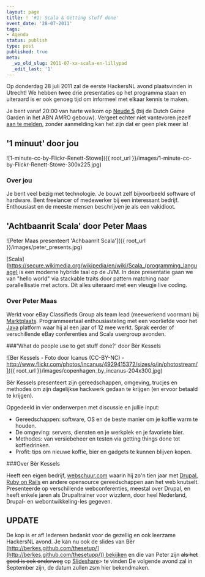```yaml
---
layout: page
title: ! '#1: Scala & Getting stuff done'
event_date: '28-07-2011'
tags:
- Agenda
status: publish
type: post
published: true
meta:
  _wp_old_slug: 2011-07-xx-scala-en-lillypad
  _edit_last: '1'
---
```


Op donderdag 28 juli 2011 zal de eerste HackersNL avond plaatsvinden in Utrecht! We hebben <del>twee</del> drie presentaties op het programma staan en uiteraard is er ook genoeg tijd om informeel met elkaar kennis te maken.

Je bent vanaf 20:00 van harte welkom op <a title="Lokatie" href="{{ root_url }}/locatie.html">Neude 5</a> (bij de Dutch Game Garden in het ABN AMRO gebouw). Vergeet echter niet vantevoren jezelf <a title="Reserveren" href="{{ root_url }}/aanmelden.html">aan te melden</a>, zonder aanmelding kan het zijn dat er geen plek meer is!

## '1 minuut' door jou

![1-minute-cc-by-Flickr-Renett-Stowe]({{ root_url }}/images/1-minute-cc-by-Flickr-Renett-Stowe-300x225.jpg)

### Over jou

Je bent veel bezig met technologie. Je bouwt zelf bijvoorbeeld software of hardware. Bent freelancer of medewerker bij een interessant bedrijf. Enthousiast en de meeste mensen beschrijven je als een vakidioot.

## 'Achtbaanrit Scala' door Peter Maas
![Peter Maas presenteert 'Achbaanrit Scala']({{ root_url }}/images/peter_presents.jpg)

[Scala](https://secure.wikimedia.org/wikipedia/en/wiki/Scala_(programming_language) is een moderne hybride taal op de JVM. In deze presentatie gaan we van "hello world" via stackable traits door pattern matching naar parallellisatie met actors. Dit alles uiteraard met een vleugje live coding.

### Over Peter Maas

Werkt voor eBay Classifieds Group als team lead (meewerkend voorman) bij <a href="http://marktplaats.nl">Marktplaats</a>. Programmeertaal enthousiasteling met een voorliefde voor het <a href="https://secure.wikimedia.org/wikipedia/en/wiki/Java_(software_platform)">Java</a> platform waar hij al een jaar of 12 mee werkt. Sprak eerder of verschillende eBay conferenties and Scala usergroup avonden.

###'What do people use to get stuff done?' door Bèr Kessels

![Ber Kessels - Foto door Icanus (CC-BY-NC) - http://www.flickr.com/photos/incanus/4929415372/sizes/o/in/photostream/]({{ root_url }}/images/copenhagen_by_incanus-204x300.jpg)

Bèr Kessels presenteert zijn gereedschappen, omgeving, trucjes en methodes om zijn dagelijkse hackwerk gedaan te krijgen (en ervoor betaald te krijgen).

Opgedeeld in vier onderwerpen met discussie en jullie input:

- Gereedschappen: software, OS en de beste manier om je koffie warm te houden.
- De omgeving: servers, diensten en je werkplek en je favoriete bier.
- Methodes: van versiebeheer en testen via getting things done tot koffiedrinken.
- Profit: tips om nieuwe koffie, bier en gadgets te kunnen blijven kopen.

###Over Bèr Kessels

Heeft een eigen bedrijf, [webschuur.com](http://webschuur.com) waarin hij zo'n tien jaar met [Drupal](http://drupal.org), [Ruby on Rails](http://rubyonrails.org) en andere opensource gereedschappen aan het web knutselt. Presenteerde op verschillende webconferenties, meestal over Drupal, en heeft enkele jaren als Drupaltrainer voor wizzlern, door heel Nederland, Drupal- en webontwikkeling-les gegeven.

## UPDATE

De kop is er af! Iedereen bedankt voor de gezellig en ook leerzame HackersNL avond. Je kan nu ook de slides van Bèr 
[http://berkes.github.com/thesetup/](http://berkes.github.com/thesetupp/)) bekijken en die van Peter zijn 
<del>als het goed is ook onderweg</del> op [Slideshare](http://www.slideshare.net/p3t0r/introduction-to-scala-for-hackersnl-gathering)>
te vinden De volgende avond zal in September zijn, de datum zullen zsm hier bekendmaken.
